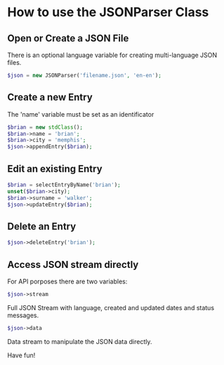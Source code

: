 # How to use the JSONParser Class

## Open or Create a JSON File

There is an optional language variable for creating multi-language JSON files.

```php
$json = new JSONParser('filename.json', 'en-en');
```

## Create a new Entry

The 'name' variable must be set as an identificator

```php
$brian = new stdClass();
$brian->name = 'brian';
$brian->city = 'memphis';
$json->appendEntry($brian);
```

## Edit an existing Entry

```php
$brian = selectEntryByName('brian');
unset($brian->city);
$brian->surname = 'walker';
$json->updateEntry($brian);
```

## Delete an Entry

```php
$json->deleteEntry('brian');
```

## Access JSON stream directly

For API porposes there are two variables:

```php
$json->stream
```

Full JSON Stream with language, created and updated dates and status messages.

```php
$json->data
```

Data stream to manipulate the JSON data directly.

Have fun!